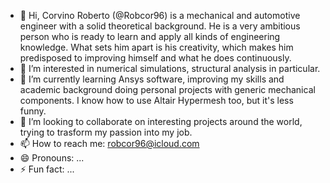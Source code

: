 - 👋 Hi, Corvino Roberto (@Robcor96) is a mechanical and automotive engineer with a solid
theoretical background. He is a very ambitious person who is ready to learn
and apply all kinds of engineering knowledge. What sets him apart is his
creativity, which makes him predisposed to improving himself and what he
does continuously.
- 👀 I’m interested in numerical simulations, structural analysis in particular.
- 🌱 I’m currently learning Ansys software, improving my skills and academic background doing personal projects with generic mechanical components.
     I know how to use Altair Hypermesh too, but it's less funny.
- 💞️ I’m looking to collaborate on interesting projects around the world, trying to trasform my passion into my job.
- 📫 How to reach me: robcor96@icloud.com
- 😄 Pronouns: ...
- ⚡ Fun fact: ...

<!---
Robcor96/Robcor96 is a ✨ special ✨ repository because its `README.md` (this file) appears on your GitHub profile.
You can click the Preview link to take a look at your changes.
--->
